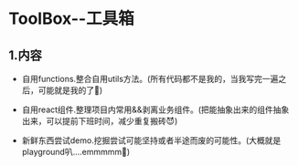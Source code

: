 # ToolBox--工具箱

## 1.内容

- 自用functions.整合自用utils方法。(所有代码都不是我的，当我写完一遍之后，可能就是我的了🤣)

- 自用react组件.整理项目内常用&&剥离业务组件。(把能抽象出来的组件抽象出来，可以提前下班时间，减少重复搬砖😈)

- 新鲜东西尝试demo.挖掘尝试可能坚持或者半途而废的可能性。(大概就是playground叭....emmmmm🤔)

  
